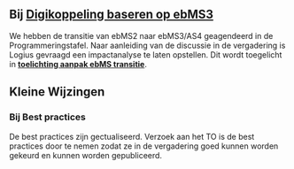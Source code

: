 ## Bij [Digikoppeling baseren op ebMS3](https://github.com/Logius-standaarden/Digikoppeling-Koppelvlakstandaard-ebMS2/issues/6)

We hebben de transitie van ebMS2 naar ebMS3/AS4 geagendeerd in de Programmeringstafel. 
Naar aanleiding van de discussie in de vergadering is Logius gevraagd een impactanalyse te laten opstellen. 
Dit wordt toegelicht in **[toelichting aanpak ebMS transitie](impact_ebMS.md)**.

## Kleine Wijzingen

### Bij Best practices

De best practices zijn gectualiseerd. Verzoek aan het TO is de  best practices door te nemen zodat ze in de vergadering goed kunnen worden gekeurd en kunnen worden gepubliceerd.
